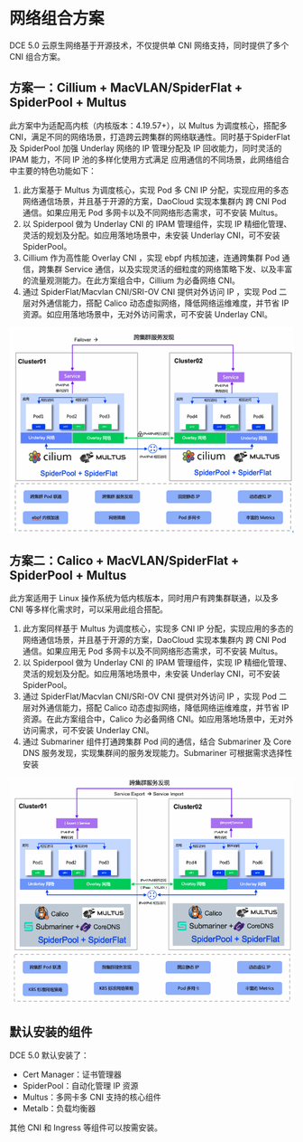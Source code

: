# 网络组合方案

DCE 5.0 云原生网络基于开源技术，不仅提供单 CNI 网络支持，同时提供了多个 CNI 组合方案。

## 方案一：Cillium + MacVLAN/SpiderFlat + SpiderPool + Multus

此方案中为适配高内核（内核版本：4.19.57+），以 Multus 为调度核心，搭配多 CNI，满足不同的网络场景，打造跨云跨集群的网络联通性。同时基于SpiderFlat 及 SpiderPool 加强 Underlay 网络的 IP 管理分配及 IP 回收能力，同时灵活的 IPAM 能力，不同 IP 池的多样化使用方式满足 应用通信的不同场景，此网络组合中主要的特色功能如下：

1. 此方案基于 Multus 为调度核心，实现 Pod 多 CNI IP 分配，实现应用的多态网络通信场景，并且基于开源的方案，DaoCloud 实现本集群内 跨 CNI Pod 通信。如果应用无 Pod 多网卡以及不同网络形态需求，可不安装 Multus。
2. 以 Spiderpool 做为 Underlay CNI 的 IPAM 管理组件，实现 IP 精细化管理、灵活的规划及分配。如应用落地场景中，未安装 Underlay CNI，可不安装 SpiderPool。
3. Cillium 作为高性能 Overlay CNI ，实现 ebpf 内核加速，连通跨集群 Pod 通信，跨集群 Service 通信，以及实现灵活的细粒度的网络策略下发、以及丰富的流量观测能力。在此方案组合中，Cillium 为必备网络 CNI。
4. 通过 SpiderFlat/Macvlan CNI/SRI-OV CNI 提供对外访问 IP ，实现 Pod 二层对外通信能力，搭配 Calico 动态虚拟网络，降低网络运维难度，并节省 IP 资源。如应用落地场景中，无对外访问需求，可不安装 Underlay CNI。

![img](../images/solution01.png)

## 方案二：Calico + MacVLAN/SpiderFlat + SpiderPool + Multus

此方案适用于 Linux 操作系统为低内核版本，同时用户有跨集群联通，以及多 CNI 等多样化需求时，可以采用此组合搭配。

1. 此方案同样基于 Multus 为调度核心，实现多 CNI IP 分配，实现应用的多态的网络通信场景，并且基于开源的方案，DaoCloud 实现本集群内 跨 CNI Pod 通信。如果应用无 Pod 多网卡以及不同网络形态需求，可不安装 Multus。
2. 以 Spiderpool 做为 Underlay CNI 的 IPAM 管理组件，实现 IP 精细化管理、灵活的规划及分配。如应用落地场景中，未安装 Underlay CNI，可不安装 SpiderPool。
3. 通过 SpiderFlat/Macvlan CNI/SRI-OV CNI 提供对外访问 IP ，实现 Pod 二层对外通信能力，搭配 Calico 动态虚拟网络，降低网络运维难度，并节省 IP 资源。在此方案组合中，Calico 为必备网络 CNI。如应用落地场景中，无对外访问需求，可不安装 Underlay CNI。
4. 通过 Submariner 组件打通跨集群 Pod 间的通信，结合 Submariner 及 Core DNS 服务发现，实现集群间的服务发现能力。Submariner 可根据需求选择性安装

![img](../images/solution02.png)

## 默认安装的组件

DCE 5.0 默认安装了：

- Cert Manager：证书管理器
- SpiderPool：自动化管理 IP 资源
- Multus：多网卡多 CNI 支持的核心组件
- Metalb：负载均衡器

其他 CNI 和 Ingress 等组件可以按需安装。
